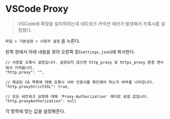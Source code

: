 # VSCode Proxy
> VSCode에 확장을 설치하려는데 네트워크 커넥션 에러가 발생해서 프록시를 설정했다.

`파일 > 기본설정 > 사용자 설정` 을 누른다.

왼쪽 창에서 아래 내용을 찾아 오른쪽 창(`settings.json`)에 복사한다.

    // 사용할 프록시 설정입니다. 설정되지 않으면 http_proxy 및 https_proxy 환경 변수에서 가져옵니다.
    "http.proxy": "",

    // 제공된 CA 목록에 대해 프록시 서버 인증서를 확인해야 하는지 여부를 나타냅니다.
    "http.proxyStrictSSL": true,

    // 모든 네트워크 요청에 대해 'Proxy-Authorization' 헤더로 보낼 값입니다.
    "http.proxyAuthorization": null

각 항목에 맞는 값을 설정해준다.